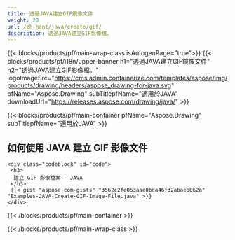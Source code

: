 ```yaml
---
title: 透過JAVA建立GIF鏡像文件
weight: 20
url: /zh-hant/java/create/gif/
description: 透過JAVA建立GIF影像檔。
---
```


{{< blocks/products/pf/main-wrap-class isAutogenPage="true">}}
{{< blocks/products/pf/i18n/upper-banner h1="透過JAVA建立GIF鏡像文件" h2="透過JAVA建立GIF影像檔。" logoImageSrc="https://cms.admin.containerize.com/templates/aspose/img/products/drawing/headers/aspose_drawing-for-java.svg" pfName="Aspose.Drawing" subTitlepfName="適用於JAVA" downloadUrl="https://releases.aspose.com/drawing/java/" >}}

{{< blocks/products/pf/main-container pfName="Aspose.Drawing" subTitlepfName="適用於JAVA" >}}

<h2>如何使用 JAVA 建立 GIF 影像文件</h2>

    <div class="codeblock" id="code">
     <h3>
      建立 GIF 影像檔案 - JAVA
     </h3>
     {{< gist "aspose-com-gists" "3562c2fe053aae0bda46f32abae6062a" "Examples-JAVA-Create-GIF-Image-File.java" >}}
    </div>

{{< /blocks/products/pf/main-container >}}


{{< /blocks/products/pf/main-wrap-class >}}
